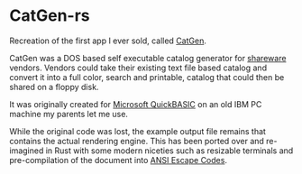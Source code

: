 CatGen-rs
=========

Recreation of the first app I ever sold, called [CatGen](https://github.com/markglenn/catgen).

CatGen was a DOS based self executable catalog generator for
[shareware](https://en.wikipedia.org/wiki/Shareware) vendors. Vendors could take
their existing text file based catalog and convert it into a full color, search
and printable, catalog that could then be shared on a floppy disk.

It was originally created for
[Microsoft QuickBASIC](https://en.wikipedia.org/wiki/QuickBASIC) on an old IBM
PC machine my parents let me use.

While the original code was lost, the example output file remains that contains
the actual rendering engine. This has been ported over and re-imagined in Rust
with some modern niceties such as resizable terminals and pre-compilation of the
document into [ANSI Escape Codes](https://en.wikipedia.org/wiki/ANSI_escape_code).
